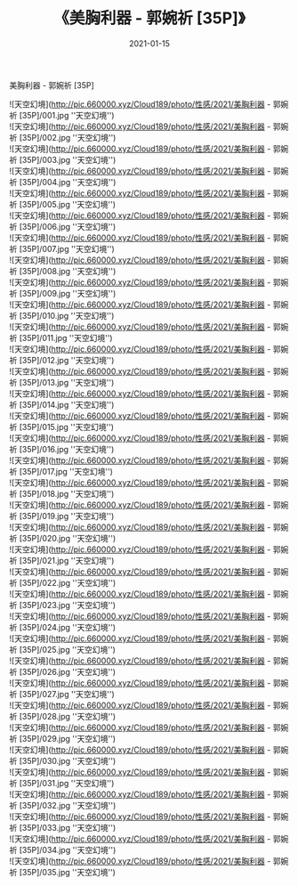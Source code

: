 ﻿---
layout: post
title:  《美胸利器 - 郭婉祈 [35P]》
date:   2021-01-15
img: http://pic.660000.xyz/Cloud189/photo/性感/2021/美胸利器 - 郭婉祈 [35P]/000.jpg
categories: [美女, 性感, 泳衣]
---

美胸利器 - 郭婉祈 [35P]



![天空幻境](http://pic.660000.xyz/Cloud189/photo/性感/2021/美胸利器 - 郭婉祈 [35P]/001.jpg ''天空幻境'') <br>
![天空幻境](http://pic.660000.xyz/Cloud189/photo/性感/2021/美胸利器 - 郭婉祈 [35P]/002.jpg ''天空幻境'') <br>
![天空幻境](http://pic.660000.xyz/Cloud189/photo/性感/2021/美胸利器 - 郭婉祈 [35P]/003.jpg ''天空幻境'') <br>
![天空幻境](http://pic.660000.xyz/Cloud189/photo/性感/2021/美胸利器 - 郭婉祈 [35P]/004.jpg ''天空幻境'') <br>
![天空幻境](http://pic.660000.xyz/Cloud189/photo/性感/2021/美胸利器 - 郭婉祈 [35P]/005.jpg ''天空幻境'') <br>
![天空幻境](http://pic.660000.xyz/Cloud189/photo/性感/2021/美胸利器 - 郭婉祈 [35P]/006.jpg ''天空幻境'') <br>
![天空幻境](http://pic.660000.xyz/Cloud189/photo/性感/2021/美胸利器 - 郭婉祈 [35P]/007.jpg ''天空幻境'') <br>
![天空幻境](http://pic.660000.xyz/Cloud189/photo/性感/2021/美胸利器 - 郭婉祈 [35P]/008.jpg ''天空幻境'') <br>
![天空幻境](http://pic.660000.xyz/Cloud189/photo/性感/2021/美胸利器 - 郭婉祈 [35P]/009.jpg ''天空幻境'') <br>
![天空幻境](http://pic.660000.xyz/Cloud189/photo/性感/2021/美胸利器 - 郭婉祈 [35P]/010.jpg ''天空幻境'') <br>
![天空幻境](http://pic.660000.xyz/Cloud189/photo/性感/2021/美胸利器 - 郭婉祈 [35P]/011.jpg ''天空幻境'') <br>
![天空幻境](http://pic.660000.xyz/Cloud189/photo/性感/2021/美胸利器 - 郭婉祈 [35P]/012.jpg ''天空幻境'') <br>
![天空幻境](http://pic.660000.xyz/Cloud189/photo/性感/2021/美胸利器 - 郭婉祈 [35P]/013.jpg ''天空幻境'') <br>
![天空幻境](http://pic.660000.xyz/Cloud189/photo/性感/2021/美胸利器 - 郭婉祈 [35P]/014.jpg ''天空幻境'') <br>
![天空幻境](http://pic.660000.xyz/Cloud189/photo/性感/2021/美胸利器 - 郭婉祈 [35P]/015.jpg ''天空幻境'') <br>
![天空幻境](http://pic.660000.xyz/Cloud189/photo/性感/2021/美胸利器 - 郭婉祈 [35P]/016.jpg ''天空幻境'') <br>
![天空幻境](http://pic.660000.xyz/Cloud189/photo/性感/2021/美胸利器 - 郭婉祈 [35P]/017.jpg ''天空幻境'') <br>
![天空幻境](http://pic.660000.xyz/Cloud189/photo/性感/2021/美胸利器 - 郭婉祈 [35P]/018.jpg ''天空幻境'') <br>
![天空幻境](http://pic.660000.xyz/Cloud189/photo/性感/2021/美胸利器 - 郭婉祈 [35P]/019.jpg ''天空幻境'') <br>
![天空幻境](http://pic.660000.xyz/Cloud189/photo/性感/2021/美胸利器 - 郭婉祈 [35P]/020.jpg ''天空幻境'') <br>
![天空幻境](http://pic.660000.xyz/Cloud189/photo/性感/2021/美胸利器 - 郭婉祈 [35P]/021.jpg ''天空幻境'') <br>
![天空幻境](http://pic.660000.xyz/Cloud189/photo/性感/2021/美胸利器 - 郭婉祈 [35P]/022.jpg ''天空幻境'') <br>
![天空幻境](http://pic.660000.xyz/Cloud189/photo/性感/2021/美胸利器 - 郭婉祈 [35P]/023.jpg ''天空幻境'') <br>
![天空幻境](http://pic.660000.xyz/Cloud189/photo/性感/2021/美胸利器 - 郭婉祈 [35P]/024.jpg ''天空幻境'') <br>
![天空幻境](http://pic.660000.xyz/Cloud189/photo/性感/2021/美胸利器 - 郭婉祈 [35P]/025.jpg ''天空幻境'') <br>
![天空幻境](http://pic.660000.xyz/Cloud189/photo/性感/2021/美胸利器 - 郭婉祈 [35P]/026.jpg ''天空幻境'') <br>
![天空幻境](http://pic.660000.xyz/Cloud189/photo/性感/2021/美胸利器 - 郭婉祈 [35P]/027.jpg ''天空幻境'') <br>
![天空幻境](http://pic.660000.xyz/Cloud189/photo/性感/2021/美胸利器 - 郭婉祈 [35P]/028.jpg ''天空幻境'') <br>
![天空幻境](http://pic.660000.xyz/Cloud189/photo/性感/2021/美胸利器 - 郭婉祈 [35P]/029.jpg ''天空幻境'') <br>
![天空幻境](http://pic.660000.xyz/Cloud189/photo/性感/2021/美胸利器 - 郭婉祈 [35P]/030.jpg ''天空幻境'') <br>
![天空幻境](http://pic.660000.xyz/Cloud189/photo/性感/2021/美胸利器 - 郭婉祈 [35P]/031.jpg ''天空幻境'') <br>
![天空幻境](http://pic.660000.xyz/Cloud189/photo/性感/2021/美胸利器 - 郭婉祈 [35P]/032.jpg ''天空幻境'') <br>
![天空幻境](http://pic.660000.xyz/Cloud189/photo/性感/2021/美胸利器 - 郭婉祈 [35P]/033.jpg ''天空幻境'') <br>
![天空幻境](http://pic.660000.xyz/Cloud189/photo/性感/2021/美胸利器 - 郭婉祈 [35P]/034.jpg ''天空幻境'') <br>
![天空幻境](http://pic.660000.xyz/Cloud189/photo/性感/2021/美胸利器 - 郭婉祈 [35P]/035.jpg ''天空幻境'') <br>